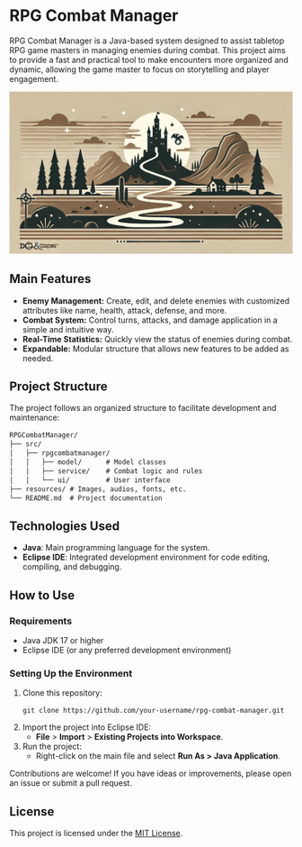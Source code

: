 # RPG Combat Manager

RPG Combat Manager is a Java-based system designed to assist tabletop RPG game masters in managing enemies during combat. This project aims to provide a fast and practical tool to make encounters more organized and dynamic, allowing the game master to focus on storytelling and player engagement.

![Landscape](resources/landscape_illustration.png)

## Main Features

- **Enemy Management:** Create, edit, and delete enemies with customized attributes like name, health, attack, defense, and more.
- **Combat System:** Control turns, attacks, and damage application in a simple and intuitive way.
- **Real-Time Statistics:** Quickly view the status of enemies during combat.
- **Expandable:** Modular structure that allows new features to be added as needed.

## Project Structure

The project follows an organized structure to facilitate development and maintenance:

```
RPGCombatManager/
├── src/
│   ├── rpgcombatmanager/
│   │   ├── model/      # Model classes
│   │   ├── service/    # Combat logic and rules
│   │   └── ui/         # User interface
├── resources/ # Images, audios, fonts, etc.
└── README.md  # Project documentation
```

## Technologies Used

- **Java**: Main programming language for the system.
- **Eclipse IDE**: Integrated development environment for code editing, compiling, and debugging.

## How to Use

### Requirements

- Java JDK 17 or higher
- Eclipse IDE (or any preferred development environment)

### Setting Up the Environment

1. Clone this repository:
   ```
   git clone https://github.com/your-username/rpg-combat-manager.git
   ```
2. Import the project into Eclipse IDE:
   - **File** > **Import** > **Existing Projects into Workspace**.
3. Run the project:
   - Right-click on the main file and select **Run As > Java Application**.

Contributions are welcome! If you have ideas or improvements, please open an issue or submit a pull request.

## License

This project is licensed under the [MIT License](LICENSE).

